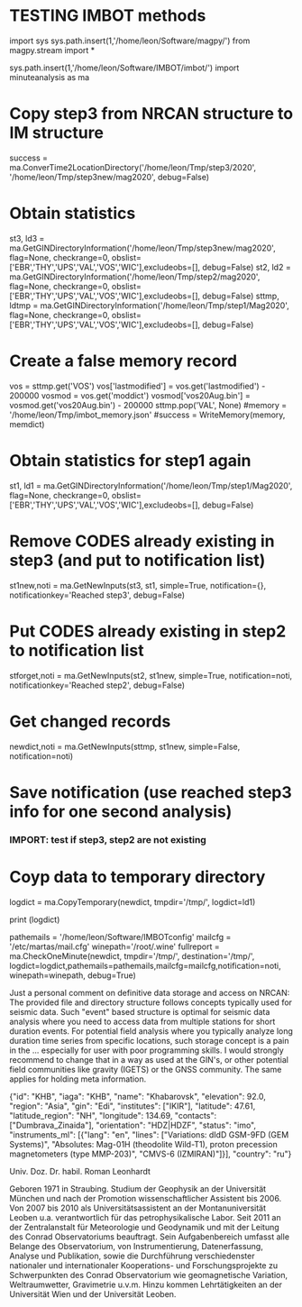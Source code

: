 

# TESTING IMBOT methods
import sys
sys.path.insert(1,'/home/leon/Software/magpy/')
from magpy.stream import *

sys.path.insert(1,'/home/leon/Software/IMBOT/imbot/')
import minuteanalysis as ma

# Copy step3 from NRCAN structure to IM structure
success = ma.ConverTime2LocationDirectory('/home/leon/Tmp/step3/2020', '/home/leon/Tmp/step3new/mag2020', debug=False)

# Obtain statistics
st3, ld3 = ma.GetGINDirectoryInformation('/home/leon/Tmp/step3new/mag2020', flag=None, checkrange=0, obslist=['EBR','THY','UPS','VAL','VOS','WIC'],excludeobs=[], debug=False)
st2, ld2 = ma.GetGINDirectoryInformation('/home/leon/Tmp/step2/mag2020', flag=None, checkrange=0, obslist=['EBR','THY','UPS','VAL','VOS','WIC'],excludeobs=[], debug=False)
sttmp, ldtmp = ma.GetGINDirectoryInformation('/home/leon/Tmp/step1/Mag2020', flag=None, checkrange=0, obslist=['EBR','THY','UPS','VAL','VOS','WIC'],excludeobs=[], debug=False)

# Create a false memory record
vos = sttmp.get('VOS')
vos['lastmodified'] = vos.get('lastmodified') - 200000
vosmod = vos.get('moddict')
vosmod['vos20Aug.bin'] = vosmod.get('vos20Aug.bin') - 200000
sttmp.pop('VAL', None)
#memory = '/home/leon/Tmp/imbot_memory.json'
#success = WriteMemory(memory, memdict)

# Obtain statistics for step1 again
st1, ld1 = ma.GetGINDirectoryInformation('/home/leon/Tmp/step1/Mag2020', flag=None, checkrange=0, obslist=['EBR','THY','UPS','VAL','VOS','WIC'],excludeobs=[], debug=False)

# Remove CODES already existing in step3 (and put to notification list)
st1new,noti = ma.GetNewInputs(st3, st1, simple=True, notification={}, notificationkey='Reached step3', debug=False)

# Put CODES already existing in step2 to notification list
stforget,noti = ma.GetNewInputs(st2, st1new, simple=True, notification=noti, notificationkey='Reached step2', debug=False)

# Get changed records
newdict,noti = ma.GetNewInputs(sttmp, st1new, simple=False, notification=noti)


# Save notification (use reached step3 info for one second analysis)
### IMPORT: test if step3, step2 are not existing

# Coyp data to temporary directory
logdict = ma.CopyTemporary(newdict, tmpdir='/tmp/', logdict=ld1)

print (logdict)


pathemails = '/home/leon/Software/IMBOTconfig'
mailcfg = '/etc/martas/mail.cfg'
winepath='/root/.wine'
fullreport = ma.CheckOneMinute(newdict, tmpdir='/tmp/', destination='/tmp/', logdict=logdict,pathemails=pathemails,mailcfg=mailcfg,notification=noti, winepath=winepath, debug=True)



Just a personal comment on definitive data storage and access on NRCAN:
The provided file and directory structure follows concepts typically used for seismic data. Such "event" based structure is optimal for seismic data analysis where you need to access data from multiple stations for short duration events. For potential field analysis where you typically analyze long duration time series from specific locations, such storage concept is a pain in the ... especially for user with poor programming skills. I would strongly recommend to change that in a way as used at the GIN's, or other potential field communities like gravity (IGETS) or the GNSS community. The same applies for holding meta information. 



{"id": "KHB", "iaga": "KHB", "name": "Khabarovsk", "elevation": 92.0, "region": "Asia", "gin": "Edi", "institutes": ["IKIR"], "latitude": 47.61, "latitude_region": "NH", "longitude": 134.69, "contacts": ["Dumbrava_Zinaida"], "orientation": "HDZ|HDZF", "status": "imo", "instruments_ml": [{"lang": "en", "lines": ["Variations: dIdD GSM-9FD (GEM Systems)", "Absolutes: Mag-01H (theodolite Wild-T1), proton precession magnetometers (type MMP-203)", "CMVS-6 (IZMIRAN)"]}], "country": "ru"}




Univ. Doz. Dr. habil. Roman Leonhardt

Geboren 1971 in Straubing. Studium der Geophysik an der Universität München und nach der Promotion wissenschaftlicher Assistent bis 2006. Von 2007 bis 2010 als Universitätsassistent an der Montanuniversität Leoben u.a. verantwortlich für das petrophysikalische Labor. Seit 2011 an der Zentralanstalt für Meteorologie und Geodynamik und mit der Leitung des Conrad Observatoriums beauftragt. Sein Aufgabenbereich umfasst alle Belange des Observatorium, von Instrumentierung, Datenerfassung, Analyse und Publikation, sowie die Durchführung verschiedenster nationaler und internationaler Kooperations- und Forschungsprojekte zu Schwerpunkten des Conrad Observatorium wie geomagnetische Variation, Weltraumwetter, Gravimetrie u.v.m. Hinzu kommen Lehrtätigkeiten an der Universität Wien und der Universität Leoben.
